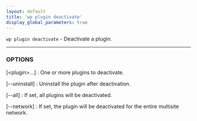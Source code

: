 ```yaml
---
layout: default
title: 'wp plugin deactivate'
display_global_parameters: true
---
```


`wp plugin deactivate` - Deactivate a plugin.

<hr />

### OPTIONS

[&lt;plugin&gt;...]
: One or more plugins to deactivate.

[\--uninstall]
: Uninstall the plugin after deactivation.

[\--all]
: If set, all plugins will be deactivated.

[\--network]
: If set, the plugin will be deactivated for the entire multisite network.



